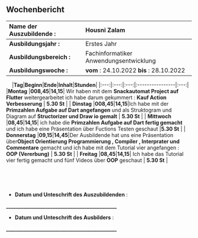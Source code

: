 ## Wochenbericht

| **Name der Auszubildende :** | Housni Zalam |
|:--------|:--------|
| **Ausbildungsjahr :** | Erstes Jahr |
| **Ausbildungsbereich :** | Fachinformatiker Anwendungsentwicklung |
| **Ausbildungswoche :** | **vom** : 24.10.2022 **bis** : 28.10.2022 |

&nbsp;
&nbsp;
|**Tag**|**Beginn**|**Ende**|**Inhalt**|**Stunden**|
|:---:|:---:|:---:|:----------------|:---:|
|**Montag** |**008,45**|**14,15**|  Wir haben mit dem **Snackautomat Project auf Flutter** weitergearbeitet ich habe darum gekummert : **Kauf Action Verbesserung** | **5.30 St** |
| **Dinstag** |**008,45**|**14,15**|Ich habe mit der **Primzahlen Aufgabe auf Dart angefangen** und als Struktogram und Diagram auf **Structorizer und Draw io gemalt** | **5.30 St**  |
| **Mittwoch** |**08,45**|**14,15**| ich habe die **Primzahlen Aufgabe auf Dart fertig gemacht** und ich habe eine Präsentation über Fuctions Testen geschaut |**5.30 St** |
| **Donnerstag** |**09,15**|**14,45**|Der Ausbildende hat uns eine Präsentation über**Object Orientierung Programmierung , Compiler , Interprater und Commentare** gemacht und ich habe mit dem Tutorial vier angefangen : **OOP (Vererbung)**   | **5.30 St** |
| **Freitag** |**08,45**|**14,15**| Ich habe das Tutorial vier fertig gemacht und fünf Videos über **OOP** geschaut | **5.30 St** |

&nbsp;

&nbsp;

* **Datum und Unteschrift des Auszubildenden** :
&nbsp;
&nbsp;

**_____________________________________________**
&nbsp;
&nbsp;

* **Datum und Unteschrift des Ausbilders** :
&nbsp;
&nbsp;

**_____________________________________________**
